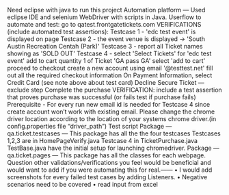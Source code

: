 Need eclipse with java to run this project Automation platform — Used eclipse IDE and selenium WebDriver with scripts in Java. 
Userflow to automate and test: go to qatest.frontgatetickets.com VERIFICATIONS (include automated test assertions): 
Testcase 1 - 'edc test event' is displayed on page 
Testcase 2 - the event venue is displayed -> 'South Austin Recreation Centah (Park)' 
Testcase 3 - report all Ticket names showing as 'SOLD OUT' 
Testcase 4 - select 'Select Tickets' for 'edc test event' add to cart quantity 1 of Ticket 'GA pass GA' 
select 'add to cart' proceed to checkout create a new account using email '@testtest.net' 
fill out all the required checkout information 
On Payment Information, select Credit Card (see note above about test card) 
Decline Secure Ticket — exclude step 
Complete the purchase 
VERIFICATION: include a test assertion that proves purchase was successful (or fails test if purchase fails)
 Prerequisite - 
For every run new email id is needed for Testcase 4 since create account won’t work with existing email.
Please change the chrome driver location according to the location of your systems chrome driver.(in config.properties file “driver_path”)
Test script
Package — qa.ticket.testcases — This package has all the the four testcases
Testcases 1,2,3 are in HomePageVerify.java 
Testcase 4 in TicketPurchase.java 
TestBase.java have the initial setup for launching chromedriver. Package — qa.ticket.pages — This package has all the classes for each webpage.
Question
other validations/verifications you feel would be beneficial and would want to add if you were automating this for real.——
• I would add screenshots for every failed test cases by adding Listeners.
 • Negative scenarios need to be covered 
• read input from excel
